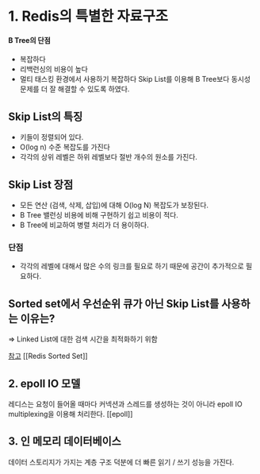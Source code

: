 # 1. Redis의 특별한 자료구조
#### B Tree의 단점
- 복잡하다
- 리백런싱의 비용이 높다
- 멀티 태스킹 환경에서 사용하기 복잡하다
Skip List를 이용해 B Tree보다 동시성 문제를 더 잘 해결할 수 있도록 하였다.
## Skip List의 특징
- 키들이 정렬되어 있다.
- O(log n) 수준 복잡도를 가진다
- 각각의 상위 레벨은 하위 레벨보다 절반 개수의 원소를 가진다.
## Skip List 장점
- 모든 연산 (검색, 삭제, 삽입)에 대해 O(log N) 복잡도가 보장된다.
- B Tree 밸런싱 비용에 비해 구현하기 쉽고 비용이 적다.
- B Tree에 비교하여 병렬 처리가 더 용이하다.
### 단점
- 각각의 레벨에 대해서 많은 수의 링크를 필요로 하기 때문에 공간이 추가적으로 필요하다.
## Sorted set에서 우선순위 큐가 아닌 Skip List를 사용하는 이유는?
=> Linked List에 대한 검색 시간을 최적화하기 위함

[참고](https://velog.io/@redjen/%EB%A0%88%EB%94%94%EC%8A%A4%EB%8A%94-%EC%99%9C-%EB%B9%A0%EB%A5%BC%EA%B9%8C) 
[[Redis Sorted Set]]
## 2. epoll  IO 모델
레디스는 요청이 들어올 때마다 커넥션과 스레드를 생성하는 것이 아니라 epoll IO multiplexing을 이용해 처리한다.
[[epoll]]

## 3. 인 메모리 데이터베이스
데이터 스토리지가 가지는 계층 구조 덕분에 더 빠른 읽기 / 쓰기 성능을 가진다.
